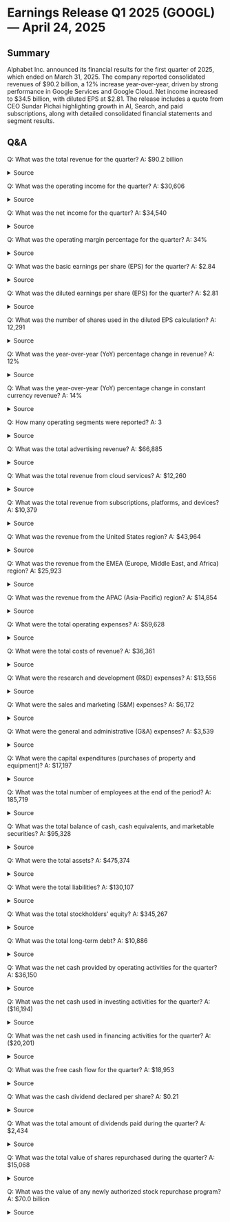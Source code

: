 # Earnings Release Q1 2025 (GOOGL) — April 24, 2025

## Summary
Alphabet Inc. announced its financial results for the first quarter of 2025, which ended on March 31, 2025. The company reported consolidated revenues of $90.2 billion, a 12% increase year-over-year, driven by strong performance in Google Services and Google Cloud. Net income increased to $34.5 billion, with diluted EPS at $2.81. The release includes a quote from CEO Sundar Pichai highlighting growth in AI, Search, and paid subscriptions, along with detailed consolidated financial statements and segment results.


## Q&A
Q: What was the total revenue for the quarter?
A: $90.2 billion
  <details>
    <summary>Source</summary>

    filename: document

    page: 1

    quote: Consolidated Alphabet revenues in Q1 2025 increased 12%, or 14% in constant currency, year over year to $90.2 billion

  </details>

Q: What was the operating income for the quarter?
A: $30,606
  <details>
    <summary>Source</summary>

    filename: document

    page: 1

    quote: Operating income $ 25,472 $ 30,606

  </details>

Q: What was the net income for the quarter?
A: $34,540
  <details>
    <summary>Source</summary>

    filename: document

    page: 1

    quote: Net income $ 23,662 $ 34,540

  </details>

Q: What was the operating margin percentage for the quarter?
A: 34%
  <details>
    <summary>Source</summary>

    filename: document

    page: 1

    quote: Operating margin 32 % 34 %

  </details>

Q: What was the basic earnings per share (EPS) for the quarter?
A: $2.84
  <details>
    <summary>Source</summary>

    filename: document

    page: 5

    quote: Basic net income per share $ 1.91 $ 2.84

  </details>

Q: What was the diluted earnings per share (EPS) for the quarter?
A: $2.81
  <details>
    <summary>Source</summary>

    filename: document

    page: 1

    quote: Diluted EPS $ 1.89 $ 2.81

  </details>

Q: What was the number of shares used in the diluted EPS calculation?
A: 12,291
  <details>
    <summary>Source</summary>

    filename: document

    page: 5

    quote: Number of shares used in diluted earnings per share calculation 12,527 12,291

  </details>

Q: What was the year-over-year (YoY) percentage change in revenue?
A: 12%
  <details>
    <summary>Source</summary>

    filename: document

    page: 1

    quote: Change in revenues year over year 15 % 12 %

  </details>

Q: What was the year-over-year (YoY) percentage change in constant currency revenue?
A: 14%
  <details>
    <summary>Source</summary>

    filename: document

    page: 1

    quote: Change in constant currency revenues year over year(1) 16 % 14 %

  </details>

Q: How many operating segments were reported?
A: 3
  <details>
    <summary>Source</summary>

    filename: document

    page: 7

    quote: We report our segment results as Google Services, Google Cloud, and Other Bets:

  </details>

Q: What was the total advertising revenue?
A: $66,885
  <details>
    <summary>Source</summary>

    filename: document

    page: 2

    quote: Google advertising 61,659 66,885

  </details>

Q: What was the total revenue from cloud services?
A: $12,260
  <details>
    <summary>Source</summary>

    filename: document

    page: 2

    quote: Google Cloud 9,574 12,260

  </details>

Q: What was the total revenue from subscriptions, platforms, and devices?
A: $10,379
  <details>
    <summary>Source</summary>

    filename: document

    page: 2

    quote: Google subscriptions, platforms, and devices 8,739 10,379

  </details>

Q: What was the revenue from the United States region?
A: $43,964
  <details>
    <summary>Source</summary>

    filename: document

    page: 9

    quote: United States $ 38,737 $ 43,964

  </details>

Q: What was the revenue from the EMEA (Europe, Middle East, and Africa) region?
A: $25,923
  <details>
    <summary>Source</summary>

    filename: document

    page: 9

    quote: EMEA 23,788 25,923

  </details>

Q: What was the revenue from the APAC (Asia-Pacific) region?
A: $14,854
  <details>
    <summary>Source</summary>

    filename: document

    page: 9

    quote: APAC 13,289 14,854

  </details>

Q: What were the total operating expenses?
A: $59,628
  <details>
    <summary>Source</summary>

    filename: document

    page: 5

    quote: Total costs and expenses 55,067 59,628

  </details>

Q: What were the total costs of revenue?
A: $36,361
  <details>
    <summary>Source</summary>

    filename: document

    page: 5

    quote: Cost of revenues 33,712 36,361

  </details>

Q: What were the research and development (R&D) expenses?
A: $13,556
  <details>
    <summary>Source</summary>

    filename: document

    page: 5

    quote: Research and development 11,903 13,556

  </details>

Q: What were the sales and marketing (S&M) expenses?
A: $6,172
  <details>
    <summary>Source</summary>

    filename: document

    page: 5

    quote: Sales and marketing 6,426 6,172

  </details>

Q: What were the general and administrative (G&A) expenses?
A: $3,539
  <details>
    <summary>Source</summary>

    filename: document

    page: 5

    quote: General and administrative 3,026 3,539

  </details>

Q: What were the capital expenditures (purchases of property and equipment)?
A: $17,197
  <details>
    <summary>Source</summary>

    filename: document

    page: 6

    quote: Purchases of property and equipment (12,012) (17,197)

  </details>

Q: What was the total number of employees at the end of the period?
A: 185,719
  <details>
    <summary>Source</summary>

    filename: document

    page: 2

    quote: Number of employees 180,895 185,719

  </details>

Q: What was the total balance of cash, cash equivalents, and marketable securities?
A: $95,328
  <details>
    <summary>Source</summary>

    filename: document

    page: 4

    quote: Total cash, cash equivalents, and marketable securities 95,657 95,328

  </details>

Q: What were the total assets?
A: $475,374
  <details>
    <summary>Source</summary>

    filename: document

    page: 4

    quote: Total assets $ 450,256 $ 475,374

  </details>

Q: What were the total liabilities?
A: $130,107
  <details>
    <summary>Source</summary>

    filename: document

    page: 4

    quote: Total liabilities 125,172 130,107

  </details>

Q: What was the total stockholders' equity?
A: $345,267
  <details>
    <summary>Source</summary>

    filename: document

    page: 4

    quote: Total stockholders' equity 325,084 345,267

  </details>

Q: What was the total long-term debt?
A: $10,886
  <details>
    <summary>Source</summary>

    filename: document

    page: 4

    quote: Long-term debt 10,883 10,886

  </details>

Q: What was the net cash provided by operating activities for the quarter?
A: $36,150
  <details>
    <summary>Source</summary>

    filename: document

    page: 6

    quote: Net cash provided by operating activities 28,848 36,150

  </details>

Q: What was the net cash used in investing activities for the quarter?
A: ($16,194)
  <details>
    <summary>Source</summary>

    filename: document

    page: 6

    quote: Net cash used in investing activities (8,564) (16,194)

  </details>

Q: What was the net cash used in financing activities for the quarter?
A: ($20,201)
  <details>
    <summary>Source</summary>

    filename: document

    page: 6

    quote: Net cash used in financing activities (19,714) (20,201)

  </details>

Q: What was the free cash flow for the quarter?
A: $18,953
  <details>
    <summary>Source</summary>

    filename: document

    page: 8

    quote: Free cash flow $ 13,454 $ 17,637 $ 24,837 $ 18,953

  </details>

Q: What was the cash dividend declared per share?
A: $0.21
  <details>
    <summary>Source</summary>

    filename: document

    page: 1

    quote: The company announced a 5% increase to the dividend, resulting in a quarterly cash dividend of $0.21.

  </details>

Q: What was the total amount of dividends paid during the quarter?
A: $2,434
  <details>
    <summary>Source</summary>

    filename: document

    page: 6

    quote: Dividend payments 0 (2,434)

  </details>

Q: What was the total value of shares repurchased during the quarter?
A: $15,068
  <details>
    <summary>Source</summary>

    filename: document

    page: 6

    quote: Repurchases of stock (15,696) (15,068)

  </details>

Q: What was the value of any newly authorized stock repurchase program?
A: $70.0 billion
  <details>
    <summary>Source</summary>

    filename: document

    page: 2

    quote: On April 23, 2025, Alphabet's Board of Directors authorized the company to repurchase up to an additional $70.0 billion of its Class A and Class C shares

  </details>
